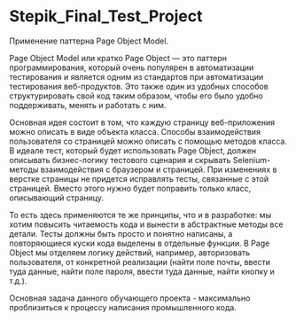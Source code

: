 # Stepik_Final_Test_Project
Применение паттерна Page Object Model.

Page Object Model или кратко Page Object — это паттерн программирования, который очень популярен в автоматизации тестирования и является одним из стандартов при автоматизации тестирования веб-продуктов. Это также один из удобных способов структурировать свой код таким образом, чтобы его было удобно поддерживать, менять и работать с ним.

Основная идея состоит в том, что каждую страницу веб-приложения можно описать в виде объекта класса. Способы взаимодействия пользователя со страницей можно описать с помощью методов класса. В идеале тест, который будет использовать Page Object, должен описывать бизнес-логику тестового сценария и скрывать Selenium-методы взаимодействия с браузером и страницей. При изменениях в верстке страницы не придется исправлять тесты, связанные с этой страницей. Вместо этого нужно будет поправить только класс, описывающий страницу.

То есть здесь применяются те же принципы, что и в разработке: мы хотим повысить читаемость кода и вынести в абстрактные методы все детали. Тесты должны быть просто и понятно написаны, а повторяющиеся куски кода выделены в отдельные функции. В Page Object мы отделяем логику действий, например, авторизовать пользователя, от конкретной реализации (найти поле почты, ввести туда данные, найти поле пароля, ввести туда данные, найти кнопку и т.д.). 

Основная задача данного обучающего проекта - максимально проблизиться к процессу написания промышленного кода.